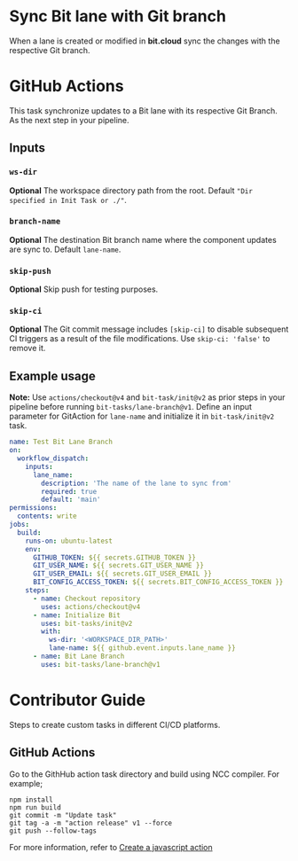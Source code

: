 
# Sync Bit lane with Git branch
When a lane is created or modified in **bit.cloud** sync the changes with the respective Git branch.

# GitHub Actions

This task synchronize updates to a Bit lane with its respective Git Branch. As the next step in your pipeline.

## Inputs

### `ws-dir`

**Optional** The workspace directory path from the root. Default `"Dir specified in Init Task or ./"`.

### `branch-name`

**Optional** The destination Bit branch name where the component updates are sync to. Default `lane-name`.

### `skip-push`

**Optional** Skip push for testing purposes.

### `skip-ci`

**Optional** The Git commit message includes `[skip-ci]` to disable subsequent CI triggers as a result of the file modifications. Use `skip-ci: 'false'` to remove it.

## Example usage

**Note:** Use `actions/checkout@v4` and `bit-task/init@v2` as prior steps in your pipeline before running `bit-tasks/lane-branch@v1`. Define an input parameter for GitAction for `lane-name` and initialize it in `bit-task/init@v2` task.

```yaml
name: Test Bit Lane Branch
on:
  workflow_dispatch:
    inputs:
      lane_name:
        description: 'The name of the lane to sync from'
        required: true
        default: 'main'
permissions:
  contents: write
jobs:
  build:
    runs-on: ubuntu-latest
    env:
      GITHUB_TOKEN: ${{ secrets.GITHUB_TOKEN }}
      GIT_USER_NAME: ${{ secrets.GIT_USER_NAME }}
      GIT_USER_EMAIL: ${{ secrets.GIT_USER_EMAIL }}
      BIT_CONFIG_ACCESS_TOKEN: ${{ secrets.BIT_CONFIG_ACCESS_TOKEN }}
    steps:
      - name: Checkout repository
        uses: actions/checkout@v4
      - name: Initialize Bit
        uses: bit-tasks/init@v2
        with:
          ws-dir: '<WORKSPACE_DIR_PATH>'
          lane-name: ${{ github.event.inputs.lane_name }}
      - name: Bit Lane Branch
        uses: bit-tasks/lane-branch@v1
```

# Contributor Guide

Steps to create custom tasks in different CI/CD platforms.

## GitHub Actions

Go to the GithHub action task directory and build using NCC compiler. For example;

```
npm install
npm run build
git commit -m "Update task"
git tag -a -m "action release" v1 --force
git push --follow-tags
```

For more information, refer to [Create a javascript action](https://docs.github.com/en/actions/creating-actions/creating-a-javascript-action)
